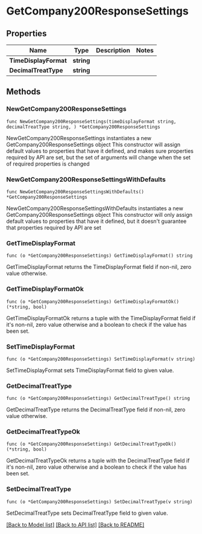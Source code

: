 # GetCompany200ResponseSettings

## Properties

Name | Type | Description | Notes
------------ | ------------- | ------------- | -------------
**TimeDisplayFormat** | **string** |  | 
**DecimalTreatType** | **string** |  | 

## Methods

### NewGetCompany200ResponseSettings

`func NewGetCompany200ResponseSettings(timeDisplayFormat string, decimalTreatType string, ) *GetCompany200ResponseSettings`

NewGetCompany200ResponseSettings instantiates a new GetCompany200ResponseSettings object
This constructor will assign default values to properties that have it defined,
and makes sure properties required by API are set, but the set of arguments
will change when the set of required properties is changed

### NewGetCompany200ResponseSettingsWithDefaults

`func NewGetCompany200ResponseSettingsWithDefaults() *GetCompany200ResponseSettings`

NewGetCompany200ResponseSettingsWithDefaults instantiates a new GetCompany200ResponseSettings object
This constructor will only assign default values to properties that have it defined,
but it doesn't guarantee that properties required by API are set

### GetTimeDisplayFormat

`func (o *GetCompany200ResponseSettings) GetTimeDisplayFormat() string`

GetTimeDisplayFormat returns the TimeDisplayFormat field if non-nil, zero value otherwise.

### GetTimeDisplayFormatOk

`func (o *GetCompany200ResponseSettings) GetTimeDisplayFormatOk() (*string, bool)`

GetTimeDisplayFormatOk returns a tuple with the TimeDisplayFormat field if it's non-nil, zero value otherwise
and a boolean to check if the value has been set.

### SetTimeDisplayFormat

`func (o *GetCompany200ResponseSettings) SetTimeDisplayFormat(v string)`

SetTimeDisplayFormat sets TimeDisplayFormat field to given value.


### GetDecimalTreatType

`func (o *GetCompany200ResponseSettings) GetDecimalTreatType() string`

GetDecimalTreatType returns the DecimalTreatType field if non-nil, zero value otherwise.

### GetDecimalTreatTypeOk

`func (o *GetCompany200ResponseSettings) GetDecimalTreatTypeOk() (*string, bool)`

GetDecimalTreatTypeOk returns a tuple with the DecimalTreatType field if it's non-nil, zero value otherwise
and a boolean to check if the value has been set.

### SetDecimalTreatType

`func (o *GetCompany200ResponseSettings) SetDecimalTreatType(v string)`

SetDecimalTreatType sets DecimalTreatType field to given value.



[[Back to Model list]](../README.md#documentation-for-models) [[Back to API list]](../README.md#documentation-for-api-endpoints) [[Back to README]](../README.md)


